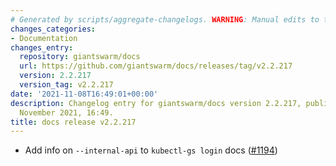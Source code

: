 ```yaml
---
# Generated by scripts/aggregate-changelogs. WARNING: Manual edits to this files will be overwritten.
changes_categories:
- Documentation
changes_entry:
  repository: giantswarm/docs
  url: https://github.com/giantswarm/docs/releases/tag/v2.2.217
  version: 2.2.217
  version_tag: v2.2.217
date: '2021-11-08T16:49:01+00:00'
description: Changelog entry for giantswarm/docs version 2.2.217, published on 08
  November 2021, 16:49.
title: docs release v2.2.217
---
```


- Add info on `--internal-api` to `kubectl-gs login` docs ([#1194](https://github.com/giantswarm/docs/pull/1194))
